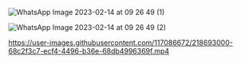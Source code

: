 
![WhatsApp Image 2023-02-14 at 09 26 49 (1)](https://user-images.githubusercontent.com/117086672/218695419-c0d7b71a-9658-40e0-a610-e35b6bc03acc.jpg)

![WhatsApp Image 2023-02-14 at 09 26 49 (2)](https://user-images.githubusercontent.com/117086672/218695784-413b04ae-865d-44ae-b8b3-2beb7b3cbe41.jpg)


https://user-images.githubusercontent.com/117086672/218693000-68c2f3c7-ecf4-4496-b36e-68db4996369f.mp4
